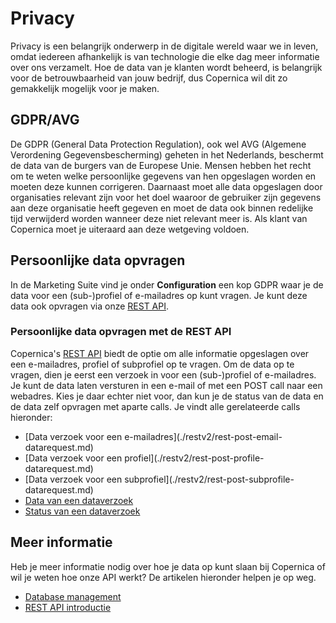 # Privacy
Privacy is een belangrijk onderwerp in de digitale wereld waar we in leven,
omdat iedereen afhankelijk is van technologie die elke dag meer informatie
over ons verzamelt. Hoe de data van je klanten wordt beheerd, is belangrijk
voor de betrouwbaarheid van jouw bedrijf, dus Copernica wil dit zo gemakkelijk
mogelijk voor je maken.

## GDPR/AVG
De GDPR (General Data Protection Regulation), ook wel AVG (Algemene Verordening
Gegevensbescherming) geheten in het Nederlands, beschermt de data van de
burgers van de Europese Unie. Mensen hebben het recht om te weten welke
persoonlijke gegevens van hen opgeslagen worden en moeten deze kunnen
corrigeren. Daarnaast moet alle data opgeslagen door organisaties relevant zijn
voor het doel waaroor de gebruiker zijn gegevens aan deze organisatie
heeft gegeven en moet de data ook binnen redelijke tijd
verwijderd worden wanneer deze niet relevant meer is. Als klant van Copernica
moet je uiteraard aan deze wetgeving voldoen.

## Persoonlijke data opvragen
In de Marketing Suite vind je onder **Configuration** een kop GDPR waar
je de data voor een (sub-)profiel of e-mailadres op kunt vragen. Je kunt
deze data ook opvragen via onze [REST API](./restv2/rest-api).

### Persoonlijke data opvragen met de REST API
Copernica's [REST API](./rest-api) biedt de optie om alle informatie opgeslagen
over een e-mailadres, profiel of subprofiel op te vragen. Om de data op te
vragen, dien je eerst een verzoek in voor een (sub-)profiel of e-mailadres.
Je kunt de data laten versturen in een e-mail of met een POST call naar
een webadres. Kies je daar echter niet voor, dan kun je de status van de
data en de data zelf opvragen met aparte calls. Je vindt alle gerelateerde
calls hieronder:

* [Data verzoek voor een e-mailadres](./restv2/rest-post-email-
datarequest.md)
* [Data verzoek voor een profiel](./restv2/rest-post-profile-
datarequest.md)
* [Data verzoek voor een subprofiel](./restv2/rest-post-subprofile-
datarequest.md)
* [Data van een dataverzoek](./restv2/rest-get-datarequest-data.md)
* [Status van een dataverzoek](./restv2/rest-get-datarequest-status.md)

## Meer informatie
Heb je meer informatie nodig over hoe je data op kunt slaan bij Copernica
of wil je weten hoe onze API werkt? De artikelen hieronder helpen je op weg.

* [Database management](./database-introduction.md)
* [REST API introductie](./restv2/rest-api.md)
